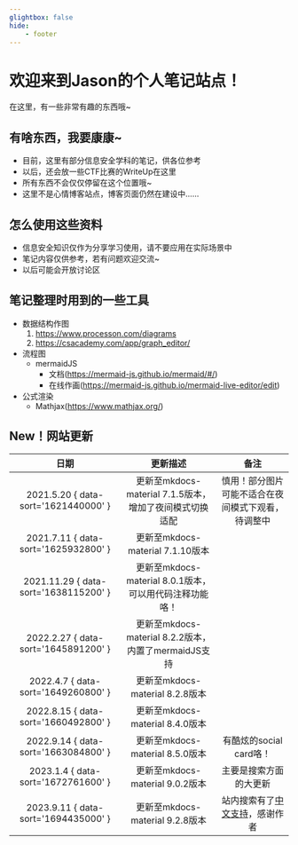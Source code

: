 ```yaml
---
glightbox: false
hide:
    - footer
---
```


# 欢迎来到Jason的个人笔记站点！

在这里，有一些非常有趣的东西哦~

## 有啥东西，我要康康~

-   目前，这里有部分信息安全学科的笔记，供各位参考
-   以后，还会放一些CTF比赛的WriteUp在这里
-   所有东西不会仅仅停留在这个位置哦~
-   这里不是心情博客站点，博客页面仍然在建设中……

## 怎么使用这些资料

-   信息安全知识仅作为分享学习使用，请不要应用在实际场景中
-   笔记内容仅供参考，若有问题欢迎交流~
-   以后可能会开放讨论区

## 笔记整理时用到的一些工具

-   数据结构作图
    1. https://www.processon.com/diagrams
    2. https://csacademy.com/app/graph_editor/
-   流程图
    -   mermaidJS
        -   文档(https://mermaid-js.github.io/mermaid/#/)
        -   在线作画(https://mermaid-js.github.io/mermaid-live-editor/edit)
-   公式渲染
    -   Mathjax(https://www.mathjax.org/)

## New！网站更新

|                 日期                  |                        更新描述                         |                                                                 备注                                                                 |
| :-----------------------------------: | :-----------------------------------------------------: | :----------------------------------------------------------------------------------------------------------------------------------: |
| 2021.5.20 { data-sort='1621440000' }  | 更新至mkdocs-material 7.1.5版本，增加了夜间模式切换适配 |                                          慎用！部分图片可能不适合在夜间模式下观看，待调整中                                          |
| 2021.7.11 { data-sort='1625932800' }  |            更新至mkdocs-material 7.1.10版本             |                                                                                                                                      |
| 2021.11.29 { data-sort='1638115200' } | 更新至mkdocs-material 8.0.1版本，可以用代码注释功能咯！ |                                                                                                                                      |
| 2022.2.27 { data-sort='1645891200' }  |  更新至mkdocs-material 8.2.2版本，内置了mermaidJS支持   |                                                                                                                                      |
|  2022.4.7 { data-sort='1649260800' }  |             更新至mkdocs-material 8.2.8版本             |                                                                                                                                      |
| 2022.8.15 { data-sort='1660492800' }  |             更新至mkdocs-material 8.4.0版本             |                                                                                                                                      |
| 2022.9.14 { data-sort='1663084800' }  |             更新至mkdocs-material 8.5.0版本             |                                                       有酷炫的social card咯！                                                        |
|  2023.1.4 { data-sort='1672761600' }  |             更新至mkdocs-material 9.0.2版本             |                                                        主要是搜索方面的大更新                                                        |
| 2023.9.11 { data-sort='1694435000' }  |             更新至mkdocs-material 9.2.8版本             | 站内搜索有了[中文支持](https://squidfunk.github.io/mkdocs-material/setup/setting-up-site-search/#chinese-language-support)，感谢作者 |
